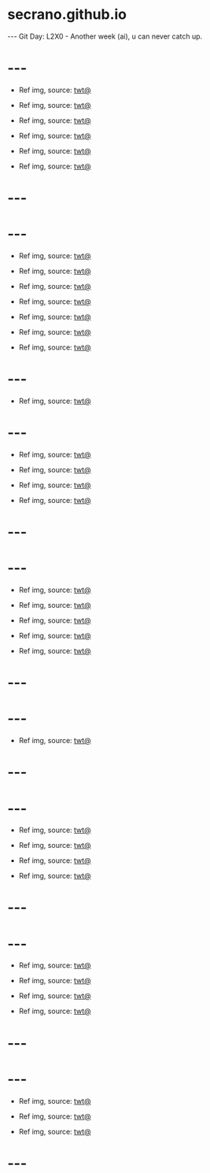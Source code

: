 # secrano.github.io

--- Git Day: L2X0 - Another week (ai), u can never catch up.

# ---

- Ref img, source: [twt@](https://x.com/Haich_AI/status/1968557445464182849)

- Ref img, source: [twt@](https://x.com/ai_zerara/status/1968434797790818640)

- Ref img, source: [twt@](https://x.com/ACustomframing/status/1968619565010546811)

- Ref img, source: [twt@](https://x.com/LilyPichu/status/1968601814481178775)

- Ref img, source: [twt@](https://x.com/BepoCarrot/status/1968483281294209247)

- Ref img, source: [twt@](https://x.com/Pokemon/status/1968390226625314916)

# ---
# ---

- Ref img, source: [twt@](https://x.com/Spideraxe30/status/1968266029815276015)

- Ref img, source: [twt@](https://x.com/Kuroneko__x/status/1968211595429040524)

- Ref img, source: [twt@](https://x.com/ACustomframing/status/1968254389057106215)

- Ref img, source: [twt@](https://x.com/VictorKeos/status/1968057680540602704)

- Ref img, source: [twt@](https://x.com/kieed23232/status/1968256128556638579)

- Ref img, source: [twt@](https://x.com/archi_reum/status/1968295154202062959)

- Ref img, source: [twt@](https://x.com/ShouldHaveRacc/status/1968016375483601294)

# ---

- Ref img, source: [twt@](https://x.com/AkramBham/status/1967534033136685515)

# ---

- Ref img, source: [twt@](https://x.com/DemizuPosuka/status/1966860785571033374)

- Ref img, source: [twt@](https://x.com/Sakura_Rabbiter/status/1967246186529915032)

- Ref img, source: [twt@](https://x.com/u_shi_art/status/1967361199122866687)

- Ref img, source: [twt@](https://x.com/KyeZzzz/status/1966890445767930229)

# ---
# ---

- Ref img, source: [twt@](https://x.com/neoarty3/status/1966927575202361629)

- Ref img, source: [twt@](https://x.com/YuyuYu946981832/status/1966500501236613406)

- Ref img, source: [twt@](https://x.com/cinderustttr/status/1966485748858728724)

- Ref img, source: [twt@](https://x.com/HAL09999/status/1966860252692799490)

- Ref img, source: [twt@](https://x.com/tamaji599/status/1966885785560642051)

# ---
# ---

- Ref img, source: [twt@](https://x.com/Yakumo_Alchemy/status/1966432441180299570)

# ---
# ---

- Ref img, source: [twt@](https://x.com/qiandaiyiyu/status/1966457308524740714)

- Ref img, source: [twt@](https://x.com/anthsnuko/status/1966297434847588589)

- Ref img, source: [twt@](https://x.com/SUtanokami/status/1966118527695573264)

- Ref img, source: [twt@](https://x.com/Kuroneko__x/status/1966432627407065322)

# ---
# ---

- Ref img, source: [twt@](https://x.com/chaesuart/status/1965956911918116907)

- Ref img, source: [twt@](https://x.com/FranckGiordanoX/status/1966098864794120342)

- Ref img, source: [twt@](https://x.com/lakeside529/status/1966052620596133943)

- Ref img, source: [twt@](https://x.com/chaesuart/status/1965956911918116907)

# --- 
# ---

- Ref img, source: [twt@](https://x.com/YuyuYu946981832/status/1965773871891767478)

- Ref img, source: [twt@](https://x.com/archi_reum/status/1965765995877802099)

- Ref img, source: [twt@](https://x.com/Yakumo_Alchemy/status/1965521786029920634)

# ---
